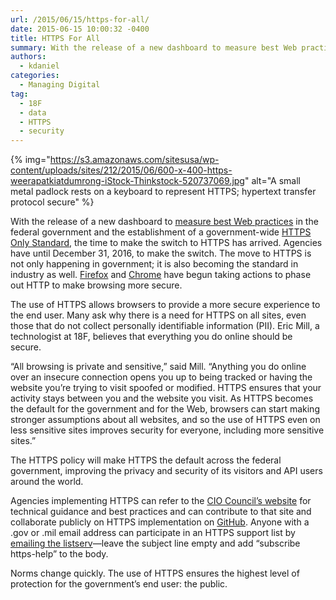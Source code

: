 ```yaml
---
url: /2015/06/15/https-for-all/
date: 2015-06-15 10:00:32 -0400
title: HTTPS For All
summary: With the release of a new dashboard to measure best Web practices in the federal government and the establishment of a government-wide HTTPS Only Standard, the time to make the switch to HTTPS has arrived. Agencies have until December 31, 2016, to make the switch. The move to HTTPS is not only happening in government;
authors:
  - kdaniel
categories:
  - Managing Digital
tag:
  - 18F
  - data
  - HTTPS
  - security
---
```


{% img="https://s3.amazonaws.com/sitesusa/wp-content/uploads/sites/212/2015/06/600-x-400-https-weerapatkiatdumrong-iStock-Thinkstock-520737069.jpg" alt="A small metal padlock rests on a keyboard to represent HTTPS; hypertext transfer protocol secure" %} 

With the release of a new dashboard to [measure best Web practices](https://pulse.cio.gov/) in the federal government and the establishment of a government-wide [HTTPS Only Standard](https://www.whitehouse.gov/sites/default/files/omb/memoranda/2015/m-15-13.pdf), the time to make the switch to HTTPS has arrived. Agencies have until December 31, 2016, to make the switch. The move to HTTPS is not only happening in government; it is also becoming the standard in industry as well. [Firefox](https://blog.mozilla.org/security/2015/04/30/deprecating-non-secure-http/) and [Chrome](https://www.chromium.org/Home/chromium-security/marking-http-as-non-secure) have begun taking actions to phase out HTTP to make browsing more secure.

The use of HTTPS allows browsers to provide a more secure experience to the end user. Many ask why there is a need for HTTPS on all sites, even those that do not collect personally identifiable information (PII). Eric Mill, a technologist at 18F, believes that everything you do online should be secure.

“All browsing is private and sensitive,” said Mill. “Anything you do online over an insecure connection opens you up to being tracked or having the website you’re trying to visit spoofed or modified. HTTPS ensures that your activity stays between you and the website you visit. As HTTPS becomes the default for the government and for the Web, browsers can start making stronger assumptions about all websites, and so the use of HTTPS even on less sensitive sites improves security for everyone, including more sensitive sites.”

The HTTPS policy will make HTTPS the default across the federal government, improving the privacy and security of its visitors and API users around the world.

Agencies implementing HTTPS can refer to the [CIO Council&#8217;s website](https://https.cio.gov/) for technical guidance and best practices and can contribute to that site and collaborate publicly on HTTPS implementation on [GitHub](https://github.com/GSA/https/issues). Anyone with a .gov or .mil email address can participate in an HTTPS support list by [emailing the listserv](mailto:https-help@listserv.gsa.gov)—leave the subject line empty and add “subscribe https-help” to the body.

Norms change quickly. The use of HTTPS ensures the highest level of protection for the government’s end user: the public.
